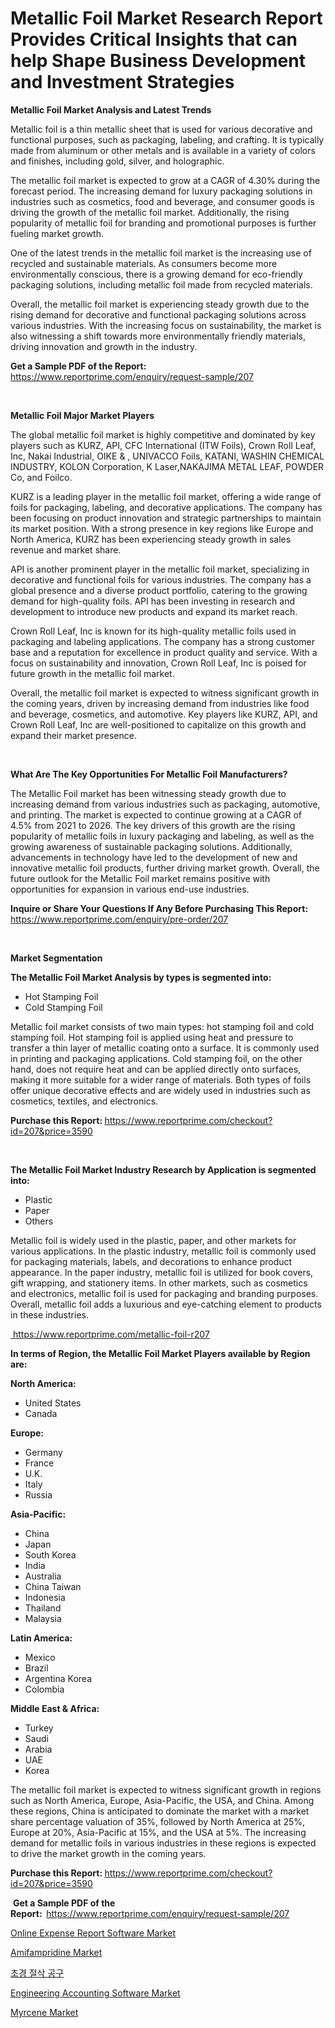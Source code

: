 <p><h1>Metallic Foil Market Research Report Provides Critical Insights that can help Shape Business Development and Investment Strategies</h1></p><p><strong>Metallic Foil Market Analysis and Latest Trends</strong></p>
<p><p>Metallic foil is a thin metallic sheet that is used for various decorative and functional purposes, such as packaging, labeling, and crafting. It is typically made from aluminum or other metals and is available in a variety of colors and finishes, including gold, silver, and holographic.</p><p>The metallic foil market is expected to grow at a CAGR of 4.30% during the forecast period. The increasing demand for luxury packaging solutions in industries such as cosmetics, food and beverage, and consumer goods is driving the growth of the metallic foil market. Additionally, the rising popularity of metallic foil for branding and promotional purposes is further fueling market growth.</p><p>One of the latest trends in the metallic foil market is the increasing use of recycled and sustainable materials. As consumers become more environmentally conscious, there is a growing demand for eco-friendly packaging solutions, including metallic foil made from recycled materials.</p><p>Overall, the metallic foil market is experiencing steady growth due to the rising demand for decorative and functional packaging solutions across various industries. With the increasing focus on sustainability, the market is also witnessing a shift towards more environmentally friendly materials, driving innovation and growth in the industry.</p></p>
<p><strong>Get a Sample PDF of the Report:&nbsp;</strong> <a href="https://www.reportprime.com/enquiry/request-sample/207">https://www.reportprime.com/enquiry/request-sample/207</a></p>
<p>&nbsp;</p>
<p><strong>Metallic Foil Major Market Players</strong></p>
<p><p>The global metallic foil market is highly competitive and dominated by key players such as KURZ, API, CFC International (ITW Foils), Crown Roll Leaf, Inc, Nakai Industrial, OIKE & , UNIVACCO Foils, KATANI, WASHIN CHEMICAL INDUSTRY, KOLON Corporation, K Laser,NAKAJIMA METAL LEAF, POWDER Co, and Foilco.</p><p>KURZ is a leading player in the metallic foil market, offering a wide range of foils for packaging, labeling, and decorative applications. The company has been focusing on product innovation and strategic partnerships to maintain its market position. With a strong presence in key regions like Europe and North America, KURZ has been experiencing steady growth in sales revenue and market share.</p><p>API is another prominent player in the metallic foil market, specializing in decorative and functional foils for various industries. The company has a global presence and a diverse product portfolio, catering to the growing demand for high-quality foils. API has been investing in research and development to introduce new products and expand its market reach.</p><p>Crown Roll Leaf, Inc is known for its high-quality metallic foils used in packaging and labeling applications. The company has a strong customer base and a reputation for excellence in product quality and service. With a focus on sustainability and innovation, Crown Roll Leaf, Inc is poised for future growth in the metallic foil market.</p><p>Overall, the metallic foil market is expected to witness significant growth in the coming years, driven by increasing demand from industries like food and beverage, cosmetics, and automotive. Key players like KURZ, API, and Crown Roll Leaf, Inc are well-positioned to capitalize on this growth and expand their market presence.</p></p>
<p>&nbsp;</p>
<p><strong>What Are The Key Opportunities For Metallic Foil Manufacturers?</strong></p>
<p><p>The Metallic Foil market has been witnessing steady growth due to increasing demand from various industries such as packaging, automotive, and printing. The market is expected to continue growing at a CAGR of 4.5% from 2021 to 2026. The key drivers of this growth are the rising popularity of metallic foils in luxury packaging and labeling, as well as the growing awareness of sustainable packaging solutions. Additionally, advancements in technology have led to the development of new and innovative metallic foil products, further driving market growth. Overall, the future outlook for the Metallic Foil market remains positive with opportunities for expansion in various end-use industries.</p></p>
<p><strong>Inquire or Share Your Questions If Any Before Purchasing This Report:</strong> <a href="https://www.reportprime.com/enquiry/pre-order/207">https://www.reportprime.com/enquiry/pre-order/207</a></p>
<p>&nbsp;</p>
<p><strong>Market Segmentation</strong></p>
<p><strong>The Metallic Foil Market Analysis by types is segmented into:</strong></p>
<p><ul><li>Hot Stamping Foil</li><li>Cold Stamping Foil</li></ul></p>
<p><p>Metallic foil market consists of two main types: hot stamping foil and cold stamping foil. Hot stamping foil is applied using heat and pressure to transfer a thin layer of metallic coating onto a surface. It is commonly used in printing and packaging applications. Cold stamping foil, on the other hand, does not require heat and can be applied directly onto surfaces, making it more suitable for a wider range of materials. Both types of foils offer unique decorative effects and are widely used in industries such as cosmetics, textiles, and electronics.</p></p>
<p><strong>Purchase this Report:&nbsp;</strong><a href="https://www.reportprime.com/checkout?id=207&price=3590">https://www.reportprime.com/checkout?id=207&price=3590</a></p>
<p>&nbsp;</p>
<p><strong>The Metallic Foil Market Industry Research by Application is segmented into:</strong></p>
<p><ul><li>Plastic</li><li>Paper</li><li>Others</li></ul></p>
<p><p>Metallic foil is widely used in the plastic, paper, and other markets for various applications. In the plastic industry, metallic foil is commonly used for packaging materials, labels, and decorations to enhance product appearance. In the paper industry, metallic foil is utilized for book covers, gift wrapping, and stationery items. In other markets, such as cosmetics and electronics, metallic foil is used for packaging and branding purposes. Overall, metallic foil adds a luxurious and eye-catching element to products in these industries.</p></p>
<p><a href="https://www.reportprime.com/metallic-foil-r207">&nbsp;https://www.reportprime.com/metallic-foil-r207</a></p>
<p><strong>In terms of Region, the Metallic Foil Market Players available by Region are:</strong></p>
<p>
    <p> <strong> North America: </strong>
        <ul>
            <li>United States</li>
            <li>Canada</li>
        </ul>
        </p> 
    <p> <strong> Europe: </strong>
        <ul>
            <li>Germany</li>
            <li>France</li>
            <li>U.K.</li>
            <li>Italy</li>
            <li>Russia</li>
        </ul>
        </p> 
    <p> <strong> Asia-Pacific: </strong>
        <ul>
            <li>China</li>
            <li>Japan</li>
            <li>South Korea</li>
            <li>India</li>
            <li>Australia</li>
            <li>China Taiwan</li>
            <li>Indonesia</li>
            <li>Thailand</li>
            <li>Malaysia</li>
        </ul>
        </p> 
    <p> <strong> Latin America: </strong>
        <ul>
            <li>Mexico</li>
            <li>Brazil</li>
            <li>Argentina Korea</li>
            <li>Colombia</li>
        </ul>
        </p> 
    <p> <strong> Middle East & Africa: </strong>
        <ul>
            <li>Turkey</li>
            <li>Saudi</li>
            <li>Arabia</li>
            <li>UAE</li>
            <li>Korea</li>
        </ul>
    </p>
    </p>
<p><p>The metallic foil market is expected to witness significant growth in regions such as North America, Europe, Asia-Pacific, the USA, and China. Among these regions, China is anticipated to dominate the market with a market share percentage valuation of 35%, followed by North America at 25%, Europe at 20%, Asia-Pacific at 15%, and the USA at 5%. The increasing demand for metallic foils in various industries in these regions is expected to drive the market growth in the coming years.</p></p>
<p><strong>Purchase this Report: </strong><a href="https://www.reportprime.com/checkout?id=207&price=3590">https://www.reportprime.com/checkout?id=207&price=3590</a></p>
<p>&nbsp;<strong>Get a Sample PDF of the Report:&nbsp;&nbsp;</strong><a href="https://www.reportprime.com/enquiry/request-sample/207">https://www.reportprime.com/enquiry/request-sample/207</a></p>
<p><strong></strong></p>
<p><p><a href="https://issuu.com/reportprime-2/docs/online-expense-report-software-market-size-2030.pp">Online Expense Report Software Market</a></p><p><a href="https://www.linkedin.com/pulse/emerging-trends-amifampridine-market-global-outlook-imclc">Amifampridine Market</a></p><p><a href="https://medium.com/@perkinscortes11/%EC%B9%B4%EB%B0%94%EC%9D%B4%EB%93%9C-%EC%A0%88%EC%82%AD-%EB%8F%84%EA%B5%AC-%EC%8B%9C%EC%9E%A5-%EA%B7%9C%EB%AA%A8-%EC%84%B1%EC%9E%A5-%EB%8F%99%ED%96%A5-%ED%86%B5%EA%B3%84-%EB%B0%8F-%EC%98%88%EC%B8%A1-2024-2031-afe828a169f8">초경 절삭 공구</a></p><p><a href="https://issuu.com/reportprime-2/docs/engineering-accounting-software-market-size-2030.p">Engineering Accounting Software Market</a></p><p><a href="https://github.com/gulaimolin/Market-Research-Report-List-5/blob/main/myrcene-market.md">Myrcene Market</a></p></p>